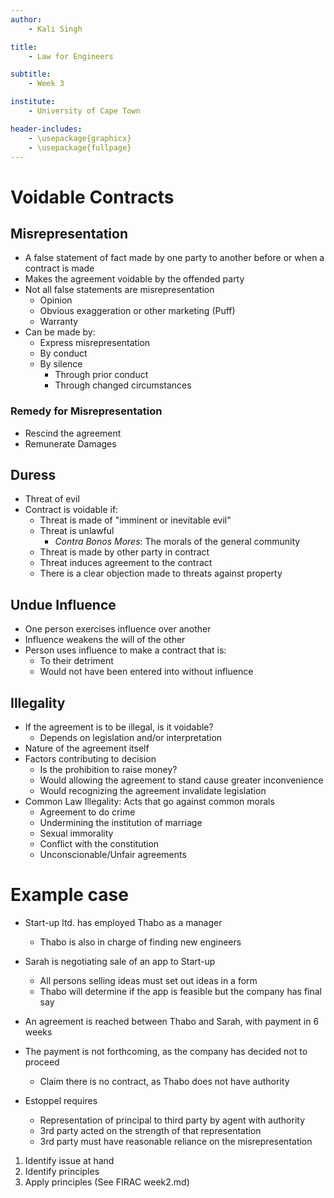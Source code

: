 ```yaml
---
author:
    - Kali Singh

title:
    - Law for Engineers

subtitle:
    - Week 3

institute:
    - University of Cape Town

header-includes:
    - \usepackage{graphicx}
    - \usepackage{fullpage}
---
```


# Voidable Contracts

## Misrepresentation
* A false statement of fact made by one party to another before or when a
  contract is made
* Makes the agreement voidable by the offended party
* Not all false statements are misrepresentation
    * Opinion
    * Obvious exaggeration or other marketing (Puff)
    * Warranty
* Can be made by:
    * Express misrepresentation
    * By conduct
    * By silence
        * Through prior conduct
        * Through changed circumstances

### Remedy for Misrepresentation
* Rescind the agreement
* Remunerate Damages

## Duress
* Threat of evil
* Contract is voidable if:
    * Threat is made of "imminent or inevitable evil"
    * Threat is unlawful
        * _Contra Bonos Mores_: The morals of the general community
    * Threat is made by other party in contract
    * Threat induces agreement to the contract
    * There is a clear objection made to threats against property

## Undue Influence
* One person exercises influence over another
* Influence weakens the will of the other
* Person uses influence to make a contract that is:
    * To their detriment
    * Would not have been entered into without influence

## Illegality
* If the agreement is to be illegal, is it voidable?
    * Depends on legislation and/or interpretation
* Nature of the agreement itself
* Factors contributing to decision
    * Is the prohibition to raise money?
    * Would allowing the agreement to stand cause greater inconvenience
    * Would recognizing the agreement invalidate legislation
* Common Law Illegality: Acts that go against common morals
    * Agreement to do crime
    * Undermining the institution of marriage
    * Sexual immorality
    * Conflict with the constitution
    * Unconscionable/Unfair agreements

# Example case
* Start-up ltd. has employed Thabo as a manager
    * Thabo is also in charge of finding new engineers
* Sarah is negotiating sale of an app to Start-up
    * All persons selling ideas must set out ideas in a form
    * Thabo will determine if the app is feasible but the company has final say
* An agreement is reached between Thabo and Sarah, with payment in 6 weeks
* The payment is not forthcoming, as the company has decided not to proceed
    * Claim there is no contract, as Thabo does not have authority

* Estoppel requires
    * Representation of principal to third party by agent with authority
    * 3rd party acted on the strength of that representation
    * 3rd party must have reasonable reliance on the misrepresentation

1. Identify issue at hand
2. Identify principles
3. Apply principles
(See FIRAC week2.md)
